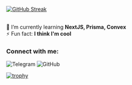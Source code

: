 [![GitHub Streak](https://streak-stats.demolab.com?user=iamnolimit&theme=github-dark&locale=id&stroke=EB545400&fire=EB9E26&dates=0ACBEB&ring=0ACBEB&border=080909)](https://git.io/streak-stats)
<br/><br/>

🌱 I’m currently learning **NextJS, Prisma, Convex**<br/>
⚡ Fun fact: **I think I'm cool**

### Connect with me:

<!-- Add your social media links here -->
![Telegram](https://img.shields.io/badge/Telegram-2CA5E0?style=for-the-badge&logo=telegram&logoColor=white)
![GitHub](https://img.shields.io/badge/github-%23121011.svg?style=for-the-badge&logo=github&logoColor=white)

[![trophy](https://github-profile-trophy.vercel.app/?username=iamnolimit&theme=onedark)](https://github.com/ryo-ma/github-profile-trophy)

